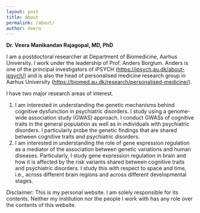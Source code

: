 ```yaml
---
layout: post
title: About
permalink: /about/
author: Veera
---
```


**Dr. Veera Manikandan Rajagopal, MD, PhD**


I am a postdoctoral researcher at Department of Biomedicine, Aarhus University. I work under the leadership of Prof. Anders Borglum. Anders is one of the principal investigators of iPSYCH (<https://ipsych.au.dk/about-ipsych/>) and is also the head of personalised medicine research group in Aarhus University (<https://biomed.au.dk/research/personalised-medicine/>). 

I have two major research areas of interest. 

1.  I am interested in understanding the genetic mechanisms behind cognitive dysfunction in psychiatric disorders. I study using a genome-wide association study (GWAS) approach. I conduct GWASs of cognitive traits in the general population as well as in individuals with psychiatric disorders. I particularly probe the genetic findings that are shared between cognitive traits and psychiatric disorders.
2.  I am interested in understanding the role of gene expression regulation as a mediator of the association between genetic variations and human diseases. Particularly, I study gene expression regulation in brain and how it is affected by the risk variants shared between cognitive traits and psychiatric disorders. I study this with respect to space and time, i.e., across different brain regions and across different developmental stages.

Disclaimer: This is my personal website. I am solely responsible for its contents. Neither my institution nor the people I work with has any role over the contents of this website. 

 

